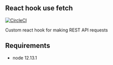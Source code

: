 ## React hook use fetch

[![CircleCI](https://circleci.com/gh/Wadowski/react-hook-use-fetch.svg?style=svg)](https://circleci.com/gh/Wadowski/react-hook-use-fetch)

Custom react hook for making REST API requests

## Requirements

- node 12.13.1


